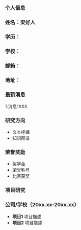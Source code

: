 ### 个人信息
### 姓名：梁好人
### 学历：
### 学校：
### 邮箱：
### 地址：

### 最新消息
1.消息1XXX

### 研究方向
- 文本挖掘
- 知识图谱

### 荣誉奖励
- 奖学金
- 荣誉称号
- 比赛获奖

### 项目研究
### 公司/学校（20xx.xx-20xx.xx）
- **项目1**
项目描述
- **项目2**
项目描述
